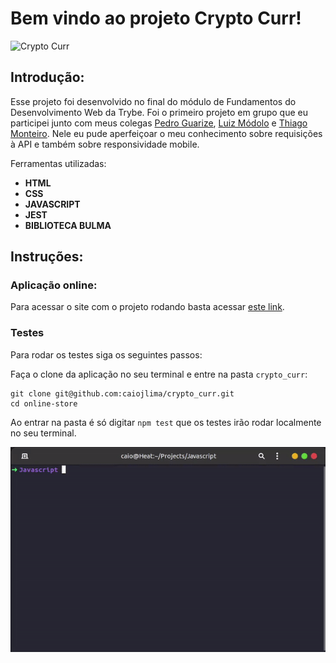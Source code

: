# Bem vindo ao projeto Crypto Curr!

![Crypto Curr](assets/crypto_curr.gif)

## Introdução:

Esse projeto foi desenvolvido no final do módulo de Fundamentos do Desenvolvimento Web da Trybe. Foi o primeiro projeto em grupo que eu participei junto com meus colegas [Pedro Guarize](https://www.linkedin.com/in/pedroguarize/), [Luiz Módolo](https://www.linkedin.com/in/luizfcmodolo/) e [Thiago Monteiro](https://www.linkedin.com/in/thiagoacmonteiro/). Nele eu pude aperfeiçoar o meu conhecimento sobre requisições à API e também sobre responsividade mobile.

Ferramentas utilizadas:

- **HTML**
- **CSS**
- **JAVASCRIPT**
- **JEST**
- **BIBLIOTECA BULMA**

## Instruções:

### Aplicação online:

Para acessar o site com o projeto rodando basta acessar [este link](https://caiojlima.github.io/crypto_curr/).

### Testes

Para rodar os testes siga os seguintes passos:

Faça o clone da aplicação no seu terminal e entre na pasta `crypto_curr`:

```
git clone git@github.com:caiojlima/crypto_curr.git
cd online-store
```

Ao entrar na pasta é só digitar `npm test` que os testes irão rodar localmente no seu terminal.

![Crypto Curr Testes](assets/npmtestcryp.gif)